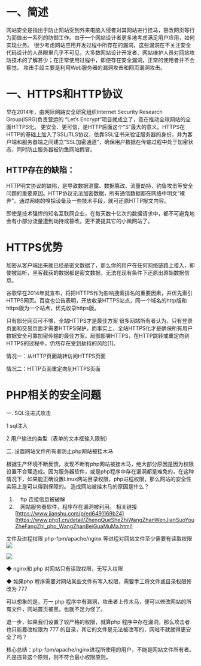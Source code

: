 # 一、简述
网站安全是指出于防止网站受到外来电脑入侵者对其网站进行挂马，篡改网页等行为而做出一系列的防御工作。由于一个网站设计者更多地考虑满足用户应用，如何实现业务。
很少考虑网站应用开发过程中所存在的漏洞，这些漏洞在不关注安全代码设计的人员眼里几乎不可见，大多数网站设计开发者、网站维护人员对网站攻防技术的了解甚少；在正常使用过程中，即便存在安全漏洞，正常的使用者并不会察觉。
攻击手段主要是利用Web服务器的漏洞攻击和网页漏洞攻击。


# 一、HTTPS和HTTP协议
早在2014年，由网际网路安全研究组织Internet Security Research Group(ISRG)负责营运的 “Let’s Encrypt”项目就成立了，意在推动全球网站的全面HTTPS化。
更安全、更可信，是HTTP后面这个“S”最大的意义。HTTPS在HTTP的基础上加入了SSL/TLS协议，依靠SSL证书来验证服务器的身份，并为客户端和服务器端之间建立“SSL加密通道”，确保用户数据在传输过程中处于加密状态，同时防止服务器被钓鱼网站假冒。
## HTTP存在的缺陷：
HTTP明文协议的缺陷，是导致数据泄露、数据篡改、流量劫持、钓鱼攻击等安全问题的重要原因。HTTP协议无法加密数据，所有通信数据都在网络中明文“裸奔”。通过网络的嗅探设备及一些技术手段，就可还原HTTP报文内容。


即使是技术强悍的知名互联网企业，在每天数十亿次的数据请求中，都不可避免地会有小部分流量遭到劫持或篡改，更不要提其它的小微网站了。


# HTTPS优势

加密从客户端出来就已经是密文数据了，那么你的用户在任何网络链路上接入，即使被监听，黑客截获的数据都是密文数据，无法在现有条件下还原出原始数据信息。


谷歌早在2014年就宣布，将把HTTPS作为影响搜索排名的重要因素，并优先索引HTTPS网页。百度也公告表明，开放收录HTTPS站点，同一个域名的http版和https版为一个站点，优先收录https版。

只有部分网页可不够，全站HTTPS才是最佳方案
很多网站所有者认为，只有登录页面和交易页面才需要HTTPS保护，而事实上，全站HTTPS化才是确保所有用户数据安全可靠加密传输的最佳方案。局部部署HTTPS，在HTTP跳转或重定向到HTTPS的过程中，仍然存在受到劫持的风险[1]。

情况一：从HTTP页面跳转访问HTTPS页面

情况二：HTTP页面重定向到HTTPS页面

# PHP相关的安全问题
一. SQL注进式攻击

1 sql注入

2 用户输进的类型（表单的文本框输入限制）

二. 设置网站文件所有者防止php网站被挂木马

根据生产环境不断反馈，发现不断有php网站被挂木马，绝大部分原因是因为权限设置不合理造成。因为服务器软件，或是php程序中存在漏洞都是难免的，在这种情况下，如果能正确设置Linux网站目录权限，php进程权限，那么网站的安全性实际上是可以得到保障的。
造成网站被挂木马的原因是什么？
1. 　ftp 连接信息被破解
2. 　网站服务器软件，程序存在漏洞被利用。
相关链接[https://www.jianshu.com/p/ed6491169b24](https://www.php1.cn/detail/ZhengQueSheZhiWangZhanWenJianSuoYouZheFangZhi_php_WangZhanBeiGuaMuMa.html)

文件及进程权限
php-fpm/apache/nginx 等进程对网站文件至少需要有读取权限
![](http://s7.51cto.com/wyfs01/M00/0E/C6/wKioJlGurbSAbfp8AACTy1jz-uE204.jpg)

![](http://s6.51cto.com/wyfs01/M00/0E/C8/wKioOVGurbWhNbwBAAEVuJZgWOM720.jpg)

◆ nginx和 php 对网站只有读取权限，无写入权限


◆ 如果php 程序需要对网站某些文件有写入权限，需要手工将文件或目录权限修改为 777


可以想象的是，万一 php 
程序中有漏洞，攻击者上传木马，便可以修改网站的所有文件，网站首页被黑，也就不足为怪了。


退一步，如果我们设置了较严格的权限，就算php 程序中存在漏洞，那么攻击者也只能篡改权限为 777 
的目录，其它的文件是无法被改写的，网站不就就得更安全了吗？

核心总结：php-fpm/apache/nginx进程所使用的用户，不能是网站文件所有者。 凡是违背这个原则，则不符合最小权限原则。